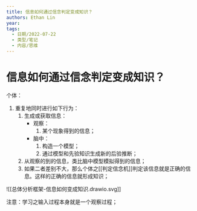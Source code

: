 ```yaml
---
title: 信息如何通过信念判定变成知识？
authors: Ethan Lin
year:
tags:
  - 日期/2022-07-22 
  - 类型/笔记 
  - 内容/思维 
---
```



# 信息如何通过信念判定变成知识？






个体：
1. 重复地同时进行如下行为：
	1. 生成或获取信息：
		- 观察：
			1. 某个现象得到的信息；
		- 脑中：
			1. 构造一个模型；
			2. 通过模型和先验知识生成新的后验推断；
	2. 从观察的到的信息，类比脑中模型模拟得到的信息；
	3. 如果二者差别不大，那么个体之[[判定信念机]]判定该信息就是正确的信息。这样的正确的信息就形成知识；

![[总体分析框架-信息如何变成知识.drawio.svg]]


注意：学习之输入过程本身就是一个观察过程；